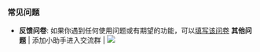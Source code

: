 ### 常见问题
- **反馈问卷**: 如果你遇到任何使用问题或有期望的功能，可以[填写该问卷](https://www.wjx.cn/vm/rLIw1uD.aspx#)
**其他问题**
| 添加小助手进入交流群 |
![](/imgs/QRcode.jpg) 
